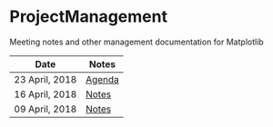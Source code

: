# ProjectManagement
Meeting notes and other management documentation for Matplotlib



Date              | Notes          |
----------------- | -------------- |
23 April, 2018    | [Agenda](https://github.com/matplotlib/ProjectManagement/issues/1)  |
16 April, 2018    |  [Notes](https://github.com/matplotlib/ProjectManagement/blob/master/meeting_notes/2018_04_16.md) |             
09 April, 2018    |  [Notes](https://github.com/matplotlib/ProjectManagement/blob/master/meeting_notes/2018_04_09.md) |             
